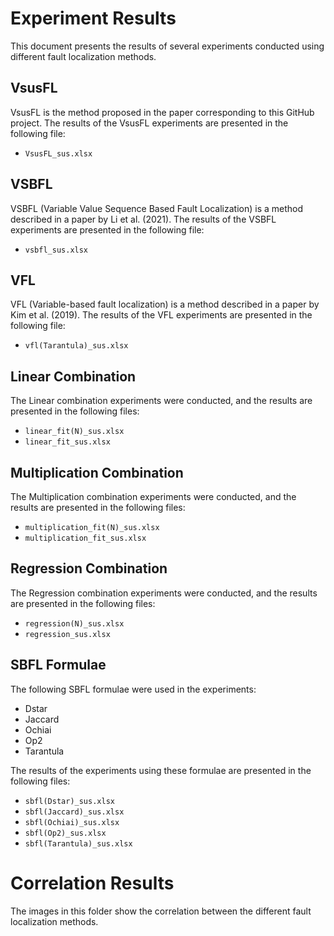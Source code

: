 
# Experiment Results

This document presents the results of several experiments conducted using different fault localization methods.

## VsusFL

VsusFL is the method proposed in the paper corresponding to this GitHub project. The results of the VsusFL experiments are presented in the following file:

- `VsusFL_sus.xlsx`

## VSBFL

VSBFL (Variable Value Sequence Based Fault Localization) is a method described in a paper by Li et al. (2021). The results of the VSBFL experiments are presented in the following file:

- `vsbfl_sus.xlsx`

## VFL

VFL (Variable-based fault localization) is a method described in a paper by Kim et al. (2019). The results of the VFL experiments are presented in the following file:

- `vfl(Tarantula)_sus.xlsx`

## Linear Combination

The Linear combination experiments were conducted, and the results are presented in the following files:

- `linear_fit(N)_sus.xlsx`
- `linear_fit_sus.xlsx`

## Multiplication Combination

The Multiplication combination experiments were conducted, and the results are presented in the following files:

- `multiplication_fit(N)_sus.xlsx`
- `multiplication_fit_sus.xlsx`

## Regression Combination

The Regression combination experiments were conducted, and the results are presented in the following files:

- `regression(N)_sus.xlsx`
- `regression_sus.xlsx`

## SBFL Formulae

The following SBFL formulae were used in the experiments:

- Dstar
- Jaccard
- Ochiai
- Op2
- Tarantula

The results of the experiments using these formulae are presented in the following files:

- `sbfl(Dstar)_sus.xlsx`
- `sbfl(Jaccard)_sus.xlsx`
- `sbfl(Ochiai)_sus.xlsx`
- `sbfl(Op2)_sus.xlsx`
- `sbfl(Tarantula)_sus.xlsx`

# Correlation Results

The images in this folder show the correlation between the different fault localization methods.
